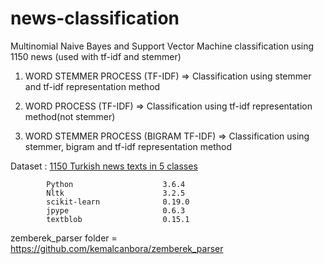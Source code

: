 # news-classification
Multinomial Naive Bayes and Support Vector Machine classification using 1150 news (used with tf-idf and stemmer)

1) WORD STEMMER PROCESS (TF-IDF) => Classification using stemmer and tf-idf representation method

2) WORD PROCESS (TF-IDF) => Classification using tf-idf representation method(not stemmer)

3) WORD STEMMER PROCESS (BIGRAM TF-IDF) => Classification using stemmer, bigram and tf-idf representation method


Dataset : [1150 Turkish news texts in 5 classes](http://www.kemik.yildiz.edu.tr/?id=28)


            Python                    3.6.4
            Nltk                      3.2.5
            scikit-learn              0.19.0
            jpype                     0.6.3
            textblob                  0.15.1


zemberek_parser folder = https://github.com/kemalcanbora/zemberek_parser
